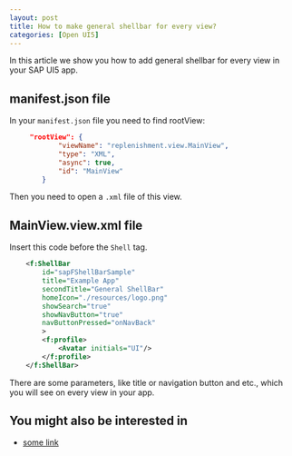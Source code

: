 ```yaml
---
layout: post
title: How to make general shellbar for every view?
categories: [Open UI5]
---
```


In this article we show you how to add general shellbar for every view in your SAP UI5 app.

## manifest.json file

In your `manifest.json` file you need to find rootView:

```json
     "rootView": {
            "viewName": "replenishment.view.MainView",
            "type": "XML",
            "async": true,
            "id": "MainView"
        }
```

Then you need to open a `.xml` file of this view.

## MainView.view.xml file

Insert this code before the `Shell` tag.

```xml
    <f:ShellBar
        id="sapFShellBarSample"
        title="Example App"
        secondTitle="General ShellBar"
        homeIcon="./resources/logo.png"
        showSearch="true"
        showNavButton="true"
        navButtonPressed="onNavBack"
		>
        <f:profile>
			<Avatar initials="UI"/>
		</f:profile>
	</f:ShellBar>
```

There are some parameters, like title or navigation button and etc., which you will see on every view in your app.


## You might also be interested in

- [some link](/link)